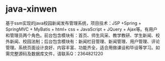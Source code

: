 # java-xinwen
基于ssm实现的java校园新闻发布管理系统，项目技术：JSP +Spring + SpringMVC + MyBatis + html+ css + JavaScript + JQuery + Ajax等。有用户和管理员两个角色。前台包含模块有：首页、师生风采、教学教研、学生新闻、校外新闻、校园法制；后台包含模块有：新闻栏目管理、新闻管理、用户管理、评论管理。系统页面设计良好、内容丰富、功能齐全，适合用做课设和毕设等学习。如需完整源码及数据库文件，请联系Q：2364821220
